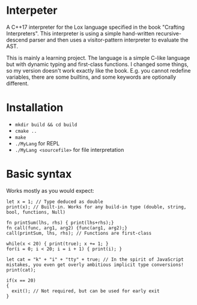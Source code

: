 # Interpeter
A C++17 interpreter for the Lox language specified in the book "Crafting Interpreters". This interpreter is using a simple hand-written recursive-descend parser and then uses a visitor-pattern interpreter to evaluate the AST.

This is mainly a learning project. The language is a simple C-like language but with dynamic typing and first-class functions.
I changed some things, so my version doesn't work exactly like the book. E.g. you cannot redefine variables, there are some builtins, and some keywords are optionally different.

# Installation
- `mkdir build && cd build`
- `cmake ..`
- `make`
- `./MyLang` for REPL
- `./MyLang <sourcefile>` for file interpretation

# Basic syntax
Works mostly as you would expect:
```
let x = 1; // Type deduced as double
print(x); // Built-in. Works for any build-in type (double, string, bool, functions, Null)

fn printSum(lhs, rhs) { print(lhs+rhs);}
fn call(func, arg1, arg2) {func(arg1, arg2);}
call(printSum, lhs, rhs); // Functions are first-class

while(x < 20) { print(true); x += 1; }
for(i = 0; i < 20; i = i + 1) { print(i); }

let cat = "k" + "i" + "tty" + true; // In the spirit of JavaScript mistakes, you even get overly ambitious implicit type conversions!
print(cat);

if(x == 20) 
{
  exit(); // Not required, but can be used for early exit
}
```
